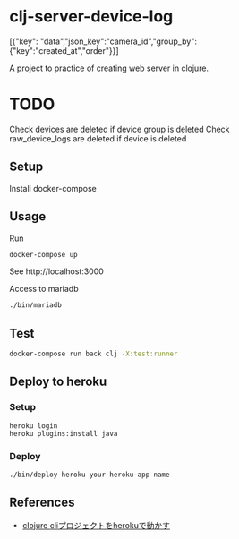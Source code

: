 # clj-server-device-log

[{"key": "data","json_key":"camera_id","group_by":{"key":"created_at","order"}}]

A project to practice of creating web server in clojure.

# TODO

Check devices are deleted if device group is deleted
Check raw_device_logs are deleted if device is deleted

## Setup

Install docker-compose

## Usage

Run

```bash
docker-compose up
```

See http://localhost:3000


Access to mariadb

```bash
./bin/mariadb
```

## Test

```bash
docker-compose run back clj -X:test:runner
```

## Deploy to heroku

### Setup

```
heroku login
heroku plugins:install java
```

### Deploy

```bash
./bin/deploy-heroku your-heroku-app-name
```

## References

- [clojure cliプロジェクトをherokuで動かす](https://asukiaaa.blogspot.com/2022/03/clojure-cli-on-heroku.html)
